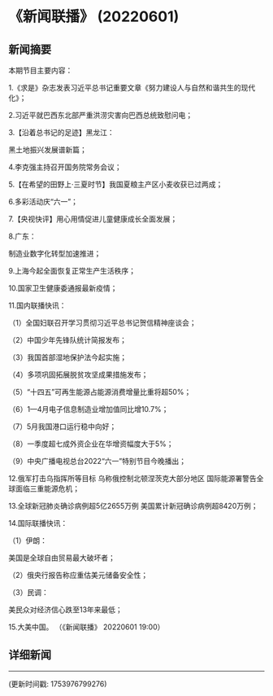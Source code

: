 # 《新闻联播》 (20220601)

## 新闻摘要

本期节目主要内容：


1.《求是》杂志发表习近平总书记重要文章《努力建设人与自然和谐共生的现代化》；


2.习近平就巴西东北部严重洪涝灾害向巴西总统致慰问电；


3.【沿着总书记的足迹】黑龙江：

黑土地振兴发展谱新篇；


4.李克强主持召开国务院常务会议；


5.【在希望的田野上·三夏时节】我国夏粮主产区小麦收获已过两成；


6.多彩活动庆“六一”；


7.【央视快评】用心用情促进儿童健康成长全面发展；


8.广东：

制造业数字化转型加速推进；


9.上海今起全面恢复正常生产生活秩序；


10.国家卫生健康委通报最新疫情；


11.国内联播快讯：


（1）全国妇联召开学习贯彻习近平总书记贺信精神座谈会；


（2）中国少年先锋队统计简报发布；


（3）我国首部湿地保护法今起实施；


（4）多项巩固拓展脱贫攻坚成果措施发布；


（5）“十四五”可再生能源占能源消费增量比重将超50%；


（6）1—4月电子信息制造业增加值同比增10.7%；


（7）5月我国港口运行稳中向好；


（8）一季度超七成外资企业在华增资幅度大于5%；


（9）中央广播电视总台2022“六一”特别节目今晚播出；


12.俄军打击乌指挥所等目标 乌称俄控制北顿涅茨克大部分地区 国际能源署警告全球面临三重能源危机；


13.全球新冠肺炎确诊病例超5亿2655万例 美国累计新冠确诊病例超8420万例；


14.国际联播快讯：


（1）伊朗：

美国是全球自由贸易最大破坏者；


（2）俄央行报告称应重估美元储备安全性；


（3）民调：

美民众对经济信心跌至13年来最低；


15.大美中国。
（《新闻联播》 20220601 19:00）

## 详细新闻

---

(更新时间戳: 1753976799276)

